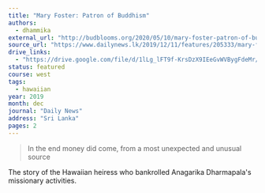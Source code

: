```yaml
---
title: "Mary Foster: Patron of Buddhism"
authors:
  - dhammika
external_url: "http://budblooms.org/2020/05/10/mary-foster-patron-of-buddhism/"
source_url: "https://www.dailynews.lk/2019/12/11/features/205333/mary-foster-patron-buddhism"
drive_links:
  - "https://drive.google.com/file/d/1lLg_lFT9f-KrsDzX9IEeGvWVBygFdeMr/view?usp=drivesdk"
status: featured
course: west
tags:
  - hawaiian
year: 2019
month: dec
journal: "Daily News"
address: "Sri Lanka"
pages: 2
---
```


> In the end money did come, from a most unexpected and unusual source 

The story of the Hawaiian heiress who bankrolled Anagarika Dharmapala's missionary activities.
